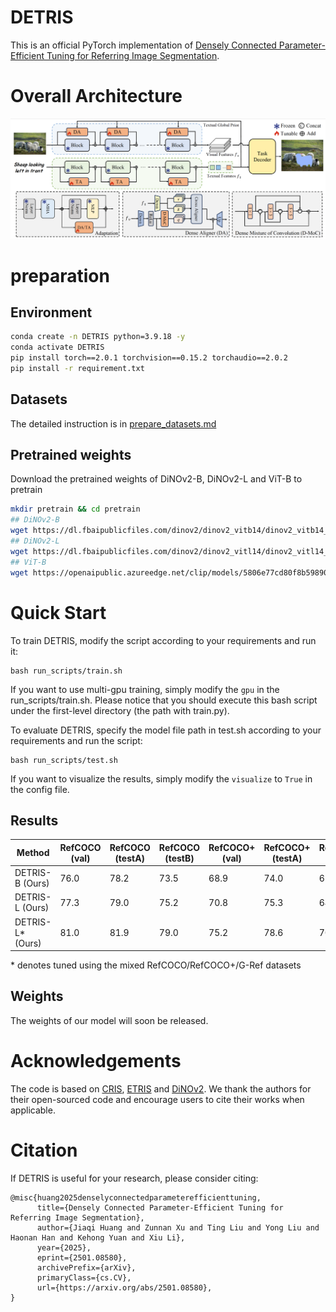 # DETRIS

This is an official PyTorch implementation of [Densely Connected Parameter-Efficient Tuning for Referring Image Segmentation](https://arxiv.org/abs/2501.08580).

# Overall Architecture

<img src="img/image.png">

# preparation

## Environment
```bash
conda create -n DETRIS python=3.9.18 -y
conda activate DETRIS
pip install torch==2.0.1 torchvision==0.15.2 torchaudio==2.0.2
pip install -r requirement.txt
```

## Datasets
The detailed instruction is in [prepare_datasets.md](tools/prepare_datasets.md)

## Pretrained weights
Download the pretrained weights of DiNOv2-B, DiNOv2-L and ViT-B to pretrain
```bash
mkdir pretrain && cd pretrain
## DiNOv2-B
wget https://dl.fbaipublicfiles.com/dinov2/dinov2_vitb14/dinov2_vitb14_reg4_pretrain.pth
## DiNOv2-L
wget https://dl.fbaipublicfiles.com/dinov2/dinov2_vitl14/dinov2_vitl14_reg4_pretrain.pth
## ViT-B
wget https://openaipublic.azureedge.net/clip/models/5806e77cd80f8b59890b7e101eabd078d9fb84e6937f9e85e4ecb61988df416f/ViT-B-16.pt
```

# Quick Start

To train DETRIS, modify the script according to your requirements and run it:

```
bash run_scripts/train.sh
```

If you want to use multi-gpu training, simply modify the `gpu` in the run_scripts/train.sh. Please notice that you should execute this bash script under the first-level directory (the path with train.py).

To evaluate DETRIS, specify the model file path in test.sh according to your requirements and run the script:

```
bash run_scripts/test.sh
```

If you want to visualize the results, simply modify the `visualize` to `True` in the config file. 

## Results
| Method                       | RefCOCO (val) | RefCOCO (testA) | RefCOCO (testB) | RefCOCO+ (val) | RefCOCO+ (testA) | RefCOCO+ (testB) | G-Ref (val(u)) | G-Ref (test(u)) | G-Ref (val(g)) | Avg   |
|------------------------------|---------------|------------------|-----------------|----------------|-------------------|------------------|----------------|------------------|----------------|-------|
| DETRIS-B (Ours)             | 76.0          | 78.2            | 73.5           | 68.9           | 74.0             | 61.5            | 67.9          | 68.1            | 65.9           | 70.4  |
| DETRIS-L (Ours)             | 77.3      | 79.0        | 75.2       | 70.8       | 75.3         | 64.7        | 69.3      | 70.2        | 67.9       | 72.2 |
| DETRIS-L* (Ours)            | 81.0      | 81.9            | 79.0       | 75.2       | 78.6         | 70.2        | 74.6      | 75.3        | -              | 77.2 |

\* denotes tuned using the mixed RefCOCO/RefCOCO+/G-Ref datasets

## Weights

The weights of our model will soon be released.

# Acknowledgements

The code is based on [CRIS](https://github.com/DerrickWang005/CRIS.pytorch), [ETRIS](https://github.com/kkakkkka/ETRIS) and [DiNOv2](https://github.com/facebookresearch/dinov2). We thank the authors for their open-sourced code and encourage users to cite their works when applicable.

# Citation

If DETRIS is useful for your research, please consider citing:

```angular2html
@misc{huang2025denselyconnectedparameterefficienttuning,
      title={Densely Connected Parameter-Efficient Tuning for Referring Image Segmentation}, 
      author={Jiaqi Huang and Zunnan Xu and Ting Liu and Yong Liu and Haonan Han and Kehong Yuan and Xiu Li},
      year={2025},
      eprint={2501.08580},
      archivePrefix={arXiv},
      primaryClass={cs.CV},
      url={https://arxiv.org/abs/2501.08580}, 
}
```

